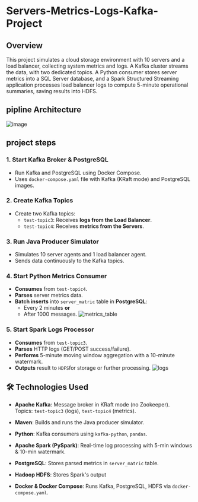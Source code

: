 # Servers-Metrics-Logs-Kafka-Project
## Overview
This project simulates a cloud storage environment with 10 servers and a load balancer, collecting system metrics and logs. A Kafka cluster streams the data, with two dedicated topics. A Python consumer stores server metrics into a SQL Server database, and a Spark Structured Streaming application processes load balancer logs to compute 5-minute operational summaries, saving results into HDFS.

## pipline Architecture
![image](https://github.com/user-attachments/assets/1a8a9321-f6e6-4d24-a0be-34e1fe41f146)

## project steps

### 1. Start Kafka Broker & PostgreSQL
- Run Kafka and PostgreSQL using Docker Compose.
- Uses `docker-compose.yaml` file with Kafka (KRaft mode) and PostgreSQL images.

### 2. Create Kafka Topics
- Create two Kafka topics:
  - `test-topic3`: Receives **logs from the Load Balancer**.
  - `test-topic4`: Receives **metrics from the Servers**.

### 3. Run Java Producer Simulator
- Simulates 10 server agents and 1 load balancer agent.
- Sends data continuously to the Kafka topics.

### 4. Start Python Metrics Consumer
- **Consumes** from `test-topic4`.
- **Parses** server metrics data.
- **Batch inserts** into `server_matric` table in **PostgreSQL**:
  - Every 2 minutes **or**
  - After 1000 messages.
![metrics_table](https://github.com/user-attachments/assets/2f5a5c12-c654-4197-a687-7eac65eb4a49)

### 5. Start Spark Logs Processor
- **Consumes** from `test-topic3`.
- **Parses** HTTP logs (GET/POST success/failure).
- **Performs** 5-minute moving window aggregation with a 10-minute watermark.
- **Outputs** result to `HDFS`for storage or further processing.
![logs](https://github.com/user-attachments/assets/8313e643-2aab-4de3-a3b3-9cd58c983450)

## 🛠️ Technologies Used

- **Apache Kafka**: Message broker in KRaft mode (no Zookeeper).  
  Topics: `test-topic3` (logs), `test-topic4` (metrics).

- **Maven**: Builds and runs the Java producer simulator.

- **Python**: Kafka consumers using `kafka-python`, `pandas`.

- **Apache Spark (PySpark)**: Real-time log processing with 5-min windows & 10-min watermark.

- **PostgreSQL**: Stores parsed metrics in `server_matric` table.

- **Hadoop HDFS**: Stores Spark's output

- **Docker & Docker Compose**: Runs Kafka, PostgreSQL, HDFS via `docker-compose.yaml`.
